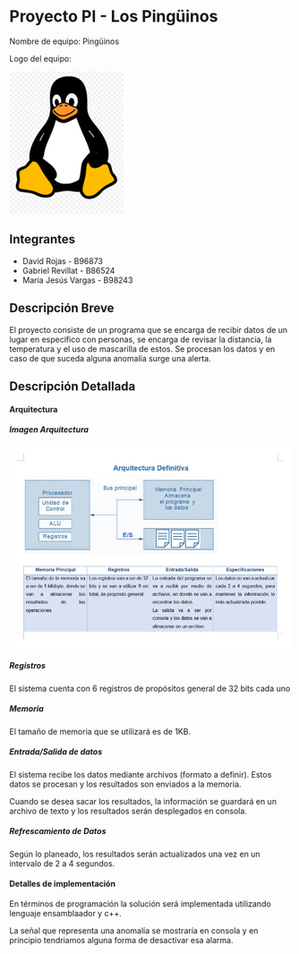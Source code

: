 # Proyecto PI - Los Pingüinos

Nombre de equipo: Pingüinos


Logo del equipo: 

![logo](imgReadme/logo.png)

## Integrantes

- David Rojas - B96873
- Gabriel Revillat - B86524
- Maria Jesús Vargas - B98243

## Descripción Breve

El proyecto consiste de un programa que se encarga de recibir datos de un lugar en especifico con personas, se encarga de revisar la distancia, la temperatura y el uso de mascarilla de estos. Se procesan los datos y en caso de que suceda alguna anomalía surge una alerta.

## Descripción Detallada

#### Arquitectura

##### Imagen Arquitectura

![arquitectura](imgReadme/ArquitecturaDefinitiva.jpg)

##### Registros
El sistema cuenta con 6 registros de propósitos general de 32 bits cada uno

##### Memoria
El tamaño de memoria que se utilizará es de 1KB.

##### Entrada/Salida de datos
El sistema recibe los datos mediante archivos (formato a definir). Estos datos se procesan y los
resultados son enviados a la memoria.

Cuando se desea sacar los resultados, la información se guardará en un archivo de texto y los
resultados serán desplegados en consola.

##### Refrescamiento de Datos
Según lo planeado, los resultados serán actualizados una vez en un intervalo de 2 a 4 segundos.

#### Detalles de implementación

En términos de programación la solución será implementada utilizando lenguaje ensamblaador
y c++.

La señal que representa una anomalía se mostraría en consola y en principio tendriamos alguna forma de desactivar esa alarma.
